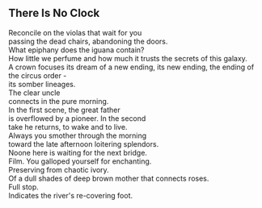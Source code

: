 There Is No Clock
-----------------
  
Reconcile on the violas that wait for you  
passing the dead chairs, abandoning the doors.  
What epiphany does the iguana contain?  
How little we perfume and how much it trusts the secrets of this galaxy.  
A crown focuses its dream of a new ending, its new ending, the ending of the circus order -  
its somber lineages.  
The clear uncle  
connects in the pure morning.  
In the first scene, the great father  
is overflowed by a pioneer. In the second  
take he returns, to wake and to live.  
Always you smother through the morning  
toward the late afternoon loitering splendors.  
Noone here is waiting for the next bridge.  
Film. You galloped yourself for enchanting.  
Preserving from chaotic ivory.  
Of a dull shades of deep brown mother that connects roses.  
Full stop.  
Indicates the river's re-covering foot.  

